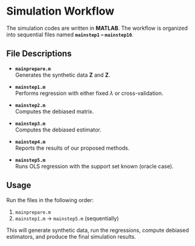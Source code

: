 # Simulation Workflow

The simulation codes are written in **MATLAB**. The workflow is organized into sequential files named **`mainstep1` – `mainstep10`**.  

## File Descriptions

- **`mainprepare.m`**  
  Generates the synthetic data $\mathbf{Z}$ and $\mathbf{Z}$.

- **`mainstep1.m`**  
  Performs regression with either fixed $\lambda$ or cross-validation.

- **`mainstep2.m`**  
  Computes the debiased matrix.

- **`mainstep3.m`**  
  Computes the debiased estimator.

- **`mainstep4.m`**  
  Reports the results of our proposed methods.

- **`mainstep5.m`**  
  Runs OLS regression with the support set known (oracle case).

## Usage

Run the files in the following order:

1. `mainprepare.m`  
2. `mainstep1.m` → `mainstep5.m` (sequentially)

This will generate synthetic data, run the regressions, compute debiased estimators, and produce the final simulation results.
